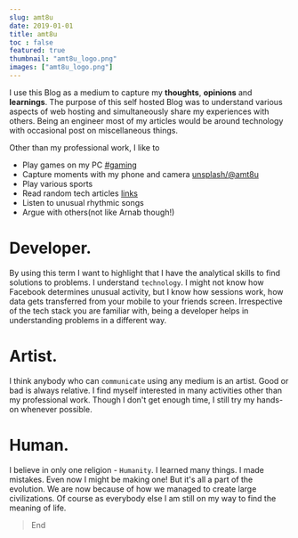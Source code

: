 ```yaml
---
slug: amt8u
date: 2019-01-01
title: amt8u
toc : false
featured: true
thumbnail: "amt8u_logo.png"
images: ["amt8u_logo.png"]
---
```


I use this Blog as a medium to capture my **thoughts**, **opinions** and **learnings**. The purpose of this self hosted Blog was to understand various aspects of web hosting and simultaneously share my experiences with others. Being an engineer most of my articles would be around technology with occasional post on miscellaneous things.

Other than my professional work, I like to 
* Play games on my PC [#gaming](/tags/gaming)
* Capture moments with my phone and camera [unsplash/@amt8u](https://unsplash.com/amt8u)
* Play various sports
* Read random tech articles [links](/links)
* Listen to unusual rhythmic songs
* Argue with others(not like Arnab though!)

# Developer.
By using this term I want to highlight that I have the analytical skills to find solutions to problems. I understand `technology`. I might not know how Facebook determines unusual activity, but I know how sessions work, how data gets transferred from your mobile to your friends screen. Irrespective of the tech stack you are familiar with, being a developer helps in understanding problems in a different way.

# Artist.
I think anybody who can `communicate` using any medium is an artist. Good or bad is always relative. I find myself interested in many activities other than my professional work. Though I don't get enough time, I still try my hands-on whenever possible.

# Human.
I believe in only one religion - `Humanity`. I learned many things. I made mistakes. Even now I might be making one! But it's all a part of the evolution. We are now because of how we managed to create large civilizations. Of course as everybody else I am still on my way to find the meaning of life.

> End